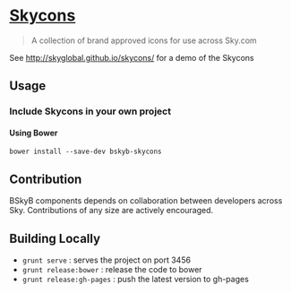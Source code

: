 [Skycons](http://skyglobal.github.io/skycons/) 
========================

> A collection of brand approved icons for use across Sky.com

See http://skyglobal.github.io/skycons/ for a demo of the Skycons

## Usage

### Include Skycons in your own project

#### Using Bower

`bower install --save-dev bskyb-skycons`

## Contribution

BSkyB components depends on collaboration between developers across Sky. Contributions of any size are actively encouraged.

## Building Locally

 * `grunt serve` : serves the project on port 3456
 * `grunt release:bower` : release the code to bower
 * `grunt release:gh-pages` : push the latest version to gh-pages
